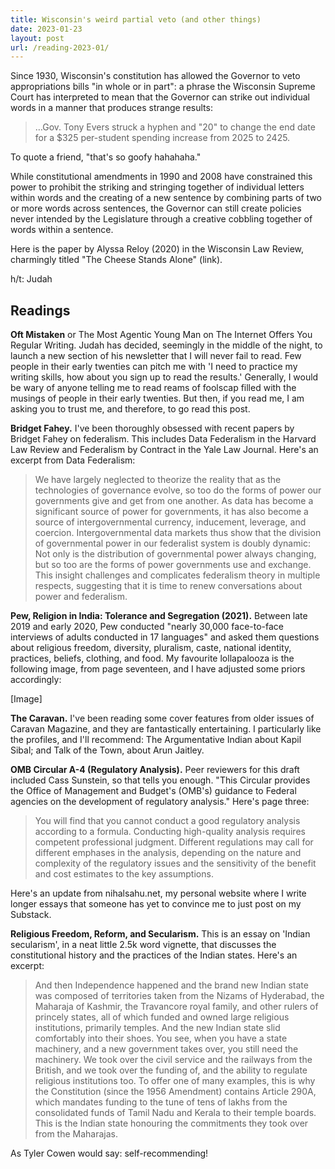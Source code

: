 ```yaml
---
title: Wisconsin's weird partial veto (and other things)
date: 2023-01-23
layout: post
url: /reading-2023-01/
---
```


Since 1930, Wisconsin's constitution has allowed the Governor to veto appropriations bills "in whole or in part": a phrase the Wisconsin Supreme Court has interpreted to mean that the Governor can strike out individual words in a manner that produces strange results:

> …Gov. Tony Evers struck a hyphen and "20" to change the end date for a $325 per-student spending increase from 2025 to 2425.

To quote a friend, "that's so goofy hahahaha."

While constitutional amendments in 1990 and 2008 have constrained this power to prohibit the striking and stringing together of individual letters within words and the creating of a new sentence by combining parts of two or more words across sentences, the Governor can still create policies never intended by the Legislature through a creative cobbling together of words within a sentence.

Here is the paper by Alyssa Reloy (2020) in the Wisconsin Law Review, charmingly titled "The Cheese Stands Alone" (link).

h/t: Judah

## Readings

**Oft Mistaken** or The Most Agentic Young Man on The Internet Offers You Regular Writing. Judah has decided, seemingly in the middle of the night, to launch a new section of his newsletter that I will never fail to read. Few people in their early twenties can pitch me with 'I need to practice my writing skills, how about you sign up to read the results.' Generally, I would be wary of anyone telling me to read reams of foolscap filled with the musings of people in their early twenties. But then, if you read me, I am asking you to trust me, and therefore, to go read this post.

**Bridget Fahey.** I've been thoroughly obsessed with recent papers by Bridget Fahey on federalism. This includes Data Federalism in the Harvard Law Review and Federalism by Contract in the Yale Law Journal. Here's an excerpt from Data Federalism:

> We have largely neglected to theorize the reality that as the technologies of governance evolve, so too do the forms of power our governments give and get from one another. As data has become a significant source of power for governments, it has also become a source of intergovernmental currency, inducement, leverage, and coercion. Intergovernmental data markets thus show that the division of governmental power in our federalist system is doubly dynamic: Not only is the distribution of governmental power always changing, but so too are the forms of power governments use and exchange. This insight challenges and complicates federalism theory in multiple respects, suggesting that it is time to renew conversations about power and federalism.

**Pew, Religion in India: Tolerance and Segregation (2021).** Between late 2019 and early 2020, Pew conducted "nearly 30,000 face-to-face interviews of adults conducted in 17 languages" and asked them questions about religious freedom, diversity, pluralism, caste, national identity, practices, beliefs, clothing, and food. My favourite lollapalooza is the following image, from page seventeen, and I have adjusted some priors accordingly:

[Image]

**The Caravan.** I've been reading some cover features from older issues of Caravan Magazine, and they are fantastically entertaining. I particularly like the profiles, and I'll recommend: The Argumentative Indian about Kapil Sibal; and Talk of the Town, about Arun Jaitley.

**OMB Circular A-4 (Regulatory Analysis).** Peer reviewers for this draft included Cass Sunstein, so that tells you enough. "This Circular provides the Office of Management and Budget's (OMB's) guidance to Federal agencies on the development of regulatory analysis." Here's page three:

> You will find that you cannot conduct a good regulatory analysis according to a formula. Conducting high-quality analysis requires competent professional judgment. Different regulations may call for different emphases in the analysis, depending on the nature and complexity of the regulatory issues and the sensitivity of the benefit and cost estimates to the key assumptions.

Here's an update from nihalsahu.net, my personal website where I write longer essays that someone has yet to convince me to just post on my Substack.

**Religious Freedom, Reform, and Secularism.** This is an essay on 'Indian secularism', in a neat little 2.5k word vignette, that discusses the constitutional history and the practices of the Indian states. Here's an excerpt:

> And then Independence happened and the brand new Indian state was composed of territories taken from the Nizams of Hyderabad, the Maharaja of Kashmir, the Travancore royal family, and other rulers of princely states, all of which funded and owned large religious institutions, primarily temples. And the new Indian state slid comfortably into their shoes. You see, when you have a state machinery, and a new government takes over, you still need the machinery. We took over the civil service and the railways from the British, and we took over the funding of, and the ability to regulate religious institutions too. To offer one of many examples, this is why the Constitution (since the 1956 Amendment) contains Article 290A, which mandates funding to the tune of tens of lakhs from the consolidated funds of Tamil Nadu and Kerala to their temple boards. This is the Indian state honouring the commitments they took over from the Maharajas.

As Tyler Cowen would say: self-recommending!